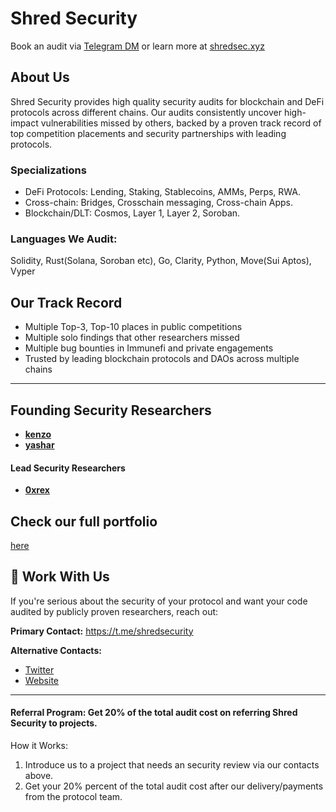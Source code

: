 # Shred Security
Book an audit via [Telegram DM](https://t.me/shredsecurity) or learn more at [shredsec.xyz](https://shredsec.xyz)

## About Us

Shred Security provides high quality security audits for blockchain and DeFi protocols across different chains. Our audits consistently uncover high-impact vulnerabilities missed by others, backed by a proven track record of top competition placements and security partnerships with leading protocols.

### Specializations

- DeFi Protocols: Lending, Staking, Stablecoins, AMMs, Perps, RWA. 
- Cross-chain: Bridges, Crosschain messaging, Cross-chain Apps.
- Blockchain/DLT: Cosmos, Layer 1, Layer 2, Soroban.

### Languages We Audit:

Solidity, Rust(Solana, Soroban etc), Go, Clarity, Python, Move(Sui Aptos), Vyper

## Our Track Record

-  Multiple Top-3, Top-10 places in public competitions
-  Multiple solo findings that other researchers missed
-  Multiple bug bounties in Immunefi and private engagements
-  Trusted by leading blockchain protocols and DAOs across multiple chains

* * *

## Founding Security Researchers

- [**kenzo**](https://x.com/kenzowhitehat)
- [**yashar**](https://x.com/yashar0x)

#### Lead Security Researchers
- [**0xrex**](https://x.com/jvorex_)

## Check our full portfolio 
[here](https://github.com/ShredSecurity/audits/blob/main/README.md#audit-competition-results)

## 📩 Work With Us

If you're serious about the security of your protocol and want your code audited by publicly proven researchers, reach out:

**Primary Contact:** https://t.me/shredsecurity

**Alternative Contacts:**

- [Twitter](https://x.com/shredscrt)
- [Website](https://shredsec.xyz/)

****

#### Referral Program: Get 20% of the total audit cost on referring Shred Security to projects.
How it Works:
1. Introduce us to a project that needs an security review via our contacts above.
2. Get your 20% percent of the total audit cost after our delivery/payments from the protocol team. 

